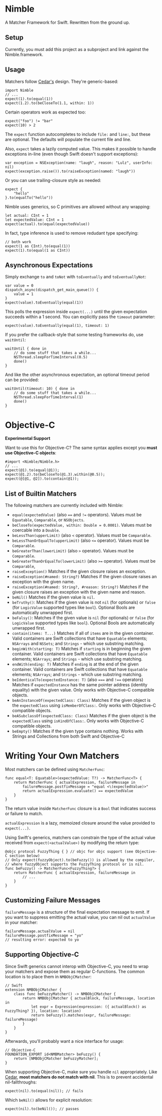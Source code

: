 Nimble
======

A Matcher Framework for Swift. Rewritten from the ground up.

Setup
-----

Currently, you must add this project as a subproject and link against the Nimble.framework.


Usage
-----

Matchers follow [Cedar's](https://github.com/pivotal/cedar) design. They're generic-based:

    import Nimble
    // ...
    expect(1).to(equal(1))
    expect(1.2).to(beCloseTo(1.1, within: 1))
    
Certain operators work as expected too:

    expect("foo") != "bar"
    expect(10) > 2

The ``expect`` function autocompletes to include ``file:`` and ``line:``, but these are optional.
The defaults will populate the current file and line.

Also, ``expect`` takes a lazily computed value. This makes it possible
to handle exceptions in-line (even though Swift doesn't support exceptions):

    var exception = NSException(name: "laugh", reason: "Lulz", userInfo: nil)
    expect(exception.raise()).to(raiseException(named: "laugh"))

Or you can use trailing-closure style as needed:

    expect {
        "hello"
    }.to(equalTo("hello"))

Nimble uses generics, so C primitives are allowed without any wrapping:

    let actual: CInt = 1
    let expectedValue: CInt = 1
    expect(actual).to(equal(expectedValue))

In fact, type inference is used to remove redudant type specifying:

    // both work
    expect(1 as CInt).to(equal(1))
    expect(1).to(equal(1 as CInt))

Asynchronous Expectations
-------------------------

Simply exchange ``to`` and ``toNot`` with ``toEventually`` and ``toEventuallyNot``:

    var value = 0
    dispatch_async(dispatch_get_main_queue()) {
        value = 1
    }
    expect(value).toEventually(equal(1))

This polls the expression inside ``expect(...)`` until the given expectation succeeds
within a 1 second. You can explicitly pass the ``timeout`` parameter:

    expect(value).toEventually(equal(1), timeout: 1)

If you prefer the callback-style that some testing frameworks do, use ``waitUntil``:

    waitUntil { done in 
        // do some stuff that takes a while... 
        NSThread.sleepForTimeInterval(0.5)
        done()
    }

And like the other asynchronous expectation, an optional timeout period can be provided:

    waitUntil(timeout: 10) { done in 
        // do some stuff that takes a while... 
        NSThread.sleepForTimeInterval(1)
        done()
    }

Objective-C
===========

**Experimental Support**

Want to use this for Objective-C? The same syntax applies except you **must use Objective-C objects**:


    #import <Nimble/Nimble.h>
    // ...
    expect(@1).to(equal(@1));
    expect(@1.2).to(beCloseTo(@1.3).within(@0.5));
    expect(@[@1, @2]).to(contain(@1));


List of Builtin Matchers
-------------------------

The following matchers are currently included with Nimble:

- ``equal(expectedValue)`` (also ``==`` and ``!=`` operators). Values must be ``Equatable``, ``Comparable``, or ``NSObjects``.
- ``beCloseTo(expectedValue, within: Double = 0.0001)``. Values must be coercable into a ``Double``.
- ``beLessThan(upperLimit)`` (also ``<`` operator). Values must be ``Comparable``.
- ``beLessThanOrEqualTo(upperLimit)`` (also ``<=`` operator). Values must be ``Comparable``.
- ``beGreaterThan(lowerLimit)`` (also ``>`` operator). Values must be ``Comparable``.
- ``beGreaterThanOrEqualTo(lowerLimit)`` (also ``>=`` operator). Values must be ``Comparable``,
- ``raiseException()`` Matches if the given closure raises an exception.
- ``raiseException(#named: String?)`` Matches if the given closure raises an exception with the given name.
- ``raiseException(#named: String?, #reason: String?)`` Matches if the given closure raises an exception with the given name and reason.
- ``beNil()`` Matches if the given value is ``nil``.
- ``beTruthy()``: Matches if the given value is not ``nil`` (for optionals) or ``false`` (for ``LogicValue`` supported types like ``bool``). Optional Bools are automatically unwrapped first.
- ``beFalsy()``: Matches if the given value is ``nil`` (for optionals) or ``false`` (for ``LogicValue`` supported types like ``bool``). Optional Bools are automatically unwrapped first.
- ``contain(items: T...)`` Matches if all of ``items`` are in the given container. Valid containers are Swift collections that have ``Equatable`` elements; ``NSArrays`` and ``NSSets``; and ``Strings`` - which use substring matching.
- ``beginWith(starting: T)`` Matches if ``starting`` is in beginning the given container. Valid containers are Swift collections that have ``Equatable`` elements; ``NSArrays``; and ``Strings`` - which use substring matching.
- ``endWith(ending: T)`` Matches if ``ending`` is at the end of the given container. Valid containers are Swift collections that have ``Equatable`` elements; ``NSArrays``; and ``Strings`` - which use substring matching.
- ``beIdenticalTo(expectedInstance: T)`` (also ``===`` and ``!==`` operators) Matches if ``expectedInstance`` has the same pointer address (identity equality) with the given value. Only works with Objective-C compatible objects.
- ``beAnInstanceOf(expectedClass: Class)`` Matches if the given object is the ``expectedClass`` using ``isMemberOfClass:``. Only works with Objective-C compatible objects.
- ``beASubclassOf(expectedClass: Class)`` Matches if the given object is the ``expectedClass`` using ``isKindOfClass:``. Only works with Objective-C compatible objects.
- ``beEmpty()`` Matches if the given type contains nothing. Works with Strings and Collections from both Swift and Objective-C


Writing Your Own Matchers
=========================

Most matchers can be defined using ``MatcherFunc``:

    func equal<T: Equatable>(expectedValue: T?) -> MatcherFunc<T> {
        return MatcherFunc { actualExpression, failureMessage in
            failureMessage.postfixMessage = "equal <\(expectedValue)>"
            return actualExpression.evaluate() == expectedValue
        }
    }

The return value inside ``MatcherFunc`` closure is a ``Bool`` that indicates success
or failure to match.

``actualExpression`` is a lazy, memoized closure around the value provided to
``expect(...)``.

Using Swift's generics, matchers can constrain the type of the actual value received
from ``expect(<actualValue>)`` by modifying the return type:

    @objc protocol FuzzyThing { } // objc for objc support (see Objective-C section below)
    // Only expect(fuzzyObject).to(beFuzzy()) is allowed by the compiler,
    // where fuzzyObject supports the FuzzyThing protocol or is nil.
    func beFuzzy() -> MatcherFunc<FuzzyThing?> {
        return MatcherFunc { actualExpression, failureMessage in
            // ...
        }
    }

Customizing Failure Messages
----------------------------

``failureMessage`` is a structure of the final expectation message to emit. If you
want to suppress emitting the actual value, you can nil out ``actualValue`` in your
matcher:

    failureMessage.actualValue = nil
    failureMessage.postfixMessage = "yo"
    // resulting error: expected to yo

Supporting Objective-C
----------------------

Since Swift generics cannot interop with Objective-C, you need to wrap your matchers
and expose them as regular C-functions. The common location is to place them in
``NMBObjCMatcher``:

    // Swift
    extension NMBObjCMatcher {
        class func beFuzzyMatcher() -> NMBObjCMatcher {
            return NMBObjCMatcher { actualBlock, failureMessage, location in
                let expr = Expression(expression: ({ actualBlock() as FuzzyThing? }), location: location)
                return beFuzzy().matches(expr, failureMessage: failureMessage)
            }
        }
    }

Afterwards, you'll probably want a nice interface for usage:

    // Objective-C
    FOUNDATION_EXPORT id<NMBMatcher> beFuzzy() {
        return [NMBObjCMatcher beFuzzyMatcher];
    }

When supporting Objective-C, make sure you handle ``nil`` appropriately. Like [Cedar](https://github.com/pivotal/cedar/issues/100),
**most matchers do not match with nil**. This is to prevent accidental nil-fallthroughs:

    expect(nil).to(equal(nil)); // fails

Which ``beNil()`` allows for explicit resolution:

    expect(nil).to(beNil()); // passes

